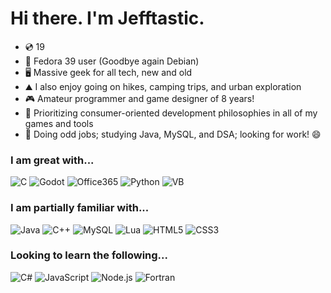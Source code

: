 # Hi there. I'm Jefftastic.

- 💿 19
- 🐧 Fedora 39 user (Goodbye again Debian)
- 🖥️ Massive geek for all tech, new and old
- ⛰️ I also enjoy going on hikes, camping trips, and urban exploration
- 🎮 Amateur programmer and game designer of 8 years!
- 🧠 Prioritizing consumer-oriented development philosophies in all of my games and tools
- 🦀 Doing odd jobs; studying Java, MySQL, and DSA; looking for work! 😄


### I am great with...
![C](https://img.shields.io/badge/C-%25FFFFFF?style=for-the-badge&logo=c&logoColor=%23FFFFFF&labelColor=%23A8B9CC&color=%23A8B9CC)
![Godot](https://img.shields.io/badge/Godot_Engine-%25A8B9CC?style=for-the-badge&logo=godotengine&logoColor=%23FFFFFF&labelColor=%23478CBF&color=%23478CBF)
![Office365](https://img.shields.io/badge/Office_365-%25FFFFFF?style=for-the-badge&logo=microsoftoffice&logoColor=%23FFFFFF&labelColor=%23D83B01&color=%23D83B01)
![Python](https://img.shields.io/badge/Python-%25FFFFFF?style=for-the-badge&logo=python&logoColor=%23FFFFFF&labelColor=%233776AB&color=%233776AB)
![VB](https://img.shields.io/badge/Visual_Basic-%25FFFFFF?style=for-the-badge&logo=visualbasic&logoColor=%23FFFFFF&labelColor=%23512BD4&color=%23512BD4)

### I am partially familiar with...
![Java](https://img.shields.io/badge/-OpenJDK%208%2C%2017%20(Java)-%23000000?style=for-the-badge&logo=openjdk)
![C++](https://img.shields.io/badge/C%2B%2B-%25FFFFFF?style=for-the-badge&logo=cplusplus&logoColor=%23FFFFFF&labelColor=%2300599C&color=%2300599C)
![MySQL](https://img.shields.io/badge/-MySQL-%234479A1?style=for-the-badge&logo=mysql)
![Lua](https://img.shields.io/badge/Lua-%25FFFFFF?style=for-the-badge&logo=lua&logoColor=%23FFFFFF&labelColor=%232C2D72&color=%232C2D72)
![HTML5](https://img.shields.io/badge/HTML5-%25FFFFFF?style=for-the-badge&logo=html5&logoColor=%23FFFFFF&labelColor=%23E34F26&color=%23E34F26)
![CSS3](https://img.shields.io/badge/CSS-%25FFFFFF?style=for-the-badge&logo=css3&logoColor=%23FFFFFF&labelColor=%231572B6&color=%231572B6)

### Looking to learn the following...
![C#](https://img.shields.io/badge/C%23-%25FFFFFF?style=for-the-badge&logo=csharp&logoColor=%23FFFFFF&labelColor=%23239120&color=%23239120)
![JavaScript](https://img.shields.io/badge/JavaScript-%25FFFFFF?style=for-the-badge&logo=javascript&logoColor=%23FFFFFF&labelColor=%23F7DF1E&color=%23F7DF1E)
![Node.js](https://img.shields.io/badge/Node.js-%25FFFFFF?style=for-the-badge&logo=nodedotjs&logoColor=%23FFFFFF&labelColor=%23339933&color=%23339933)
![Fortran](https://img.shields.io/badge/Fortran-%25FFFFFF?style=for-the-badge&logo=fortran&logoColor=%23FFFFFF&labelColor=%23734F96&color=%23734F96)
